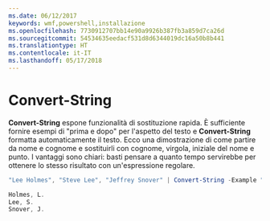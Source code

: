 ```yaml
---
ms.date: 06/12/2017
keywords: wmf,powershell,installazione
ms.openlocfilehash: 7730912707bb14e90a9926b387fb3a859d7ca26d
ms.sourcegitcommit: 54534635eedacf531d8d6344019dc16a50b8b441
ms.translationtype: HT
ms.contentlocale: it-IT
ms.lasthandoff: 05/17/2018
---
```

# <a name="convert-string"></a>Convert-String
**Convert-String** espone funzionalità di sostituzione rapida. È sufficiente fornire esempi di "prima e dopo" per l'aspetto del testo e **Convert-String** formatta automaticamente il testo. Ecco una dimostrazione di come partire da nome e cognome e sostituirli con cognome, virgola, iniziale del nome e punto. I vantaggi sono chiari: basti pensare a quanto tempo servirebbe per ottenere lo stesso risultato con un'espressione regolare.

```powershell
"Lee Holmes", "Steve Lee", "Jeffrey Snover" | Convert-String -Example "Bill Gates=Gates, B.","John Smith=Smith, J."

Holmes, L.
Lee, S.
Snover, J.
```
